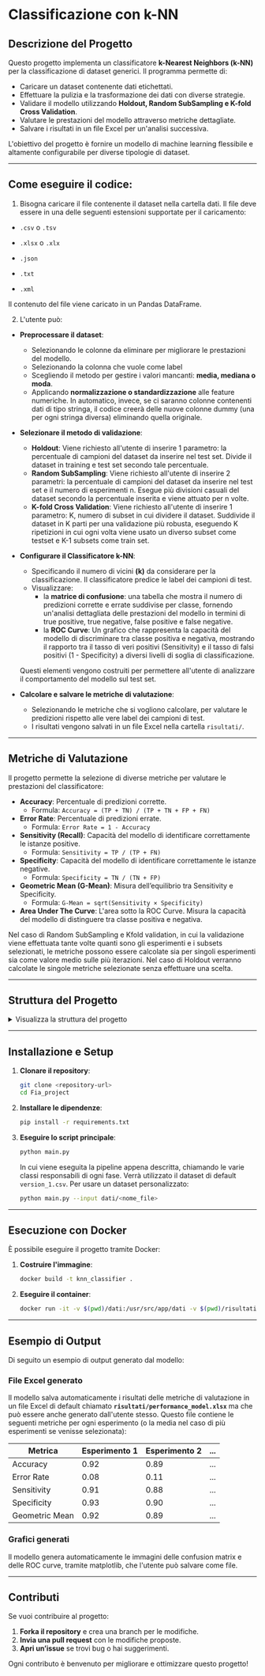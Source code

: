 # Classificazione con k-NN

## Descrizione del Progetto

Questo progetto implementa un classificatore **k-Nearest Neighbors (k-NN)** per la classificazione di dataset generici. Il programma permette di:
- Caricare un dataset contenente dati etichettati.
- Effettuare la pulizia e la trasformazione dei dati con diverse strategie.
- Validare il modello utilizzando **Holdout, Random SubSampling e K-fold Cross Validation**.
- Valutare le prestazioni del modello attraverso metriche dettagliate.
- Salvare i risultati in un file Excel per un'analisi successiva.

L'obiettivo del progetto è fornire un modello di machine learning flessibile e altamente configurabile per diverse tipologie di dataset.

---

## Come eseguire il codice:

1. Bisogna caricare il file contenente il dataset nella cartella dati. Il file deve essere in una delle seguenti estensioni supportate per il caricamento:
- `.csv` o `.tsv`

- `.xlsx` o `.xlx`

- `.json`

- `.txt`

- `.xml`

Il contenuto del file viene caricato in un Pandas DataFrame.

2. L'utente può:

- **Preprocessare il dataset**:
   - Selezionando le colonne da eliminare per migliorare le prestazioni del modello.
   - Selezionando la colonna che vuole come label
   - Scegliendo il metodo per gestire i valori mancanti: **media, mediana o moda**.
   - Applicando **normalizzazione o standardizzazione** alle feature numeriche.
In automatico, invece, se ci saranno colonne contenenti dati di tipo stringa, il codice creerà delle nuove colonne dummy (una per ogni stringa diversa) eliminando quella originale.
   

- **Selezionare il metodo di validazione**:
   - **Holdout**: Viene richiesto all'utente di inserire 1 parametro: la percentuale di campioni del dataset da inserire nel test set. Divide il dataset in training e test set secondo tale percentuale.
   - **Random SubSampling**: Viene richiesto all'utente di inserire 2 parametri: la percentuale di campioni del dataset da inserire nel test set e il numero di esperimenti n. Esegue più divisioni casuali del dataset secondo la percentuale inserita e viene attuato per n volte.
   - **K-fold Cross Validation**: Viene richiesto all'utente di inserire 1 parametro: K, numero di subset in cui dividere il dataset. Suddivide il dataset in K parti per una validazione più robusta, eseguendo K ripetizioni in cui ogni volta viene usato un diverso subset come testset e K-1 subsets come train set.

- **Configurare il Classificatore k-NN**:
   - Specificando il numero di vicini **(k)** da considerare per la classificazione. Il classificatore predice le label dei campioni di test. 
   - Visualizzare:
       - la **matrice di confusione**: una tabella che mostra il numero di predizioni corrette e errate suddivise per classe, fornendo un'analisi dettagliata delle prestazioni del modello in termini di true positive, true negative, false positive e false negative.
       - la **ROC Curve**: Un grafico che rappresenta la capacità del modello di discriminare tra classe positiva e negativa, mostrando il rapporto tra il tasso di veri positivi (Sensitivity) e il tasso di falsi positivi (1 - Specificity) a diversi livelli di soglia di classificazione.

    Questi elementi vengono costruiti per permettere all'utente di analizzare il comportamento del modello sul test set.

- **Calcolare e salvare le metriche di valutazione**:
   - Selezionando le metriche che si vogliono calcolare, per valutare le predizioni rispetto alle vere label dei campioni di test.
   - I risultati vengono salvati in un file Excel nella cartella `risultati/`.

---

## Metriche di Valutazione

Il progetto permette la selezione di diverse metriche per valutare le prestazioni del classificatore:

- **Accuracy**: Percentuale di predizioni corrette.
  - Formula: `Accuracy = (TP + TN) / (TP + TN + FP + FN)`
- **Error Rate**: Percentuale di predizioni errate.
  - Formula: `Error Rate = 1 - Accuracy`
- **Sensitivity (Recall)**: Capacità del modello di identificare correttamente le istanze positive.
  - Formula: `Sensitivity = TP / (TP + FN)`
- **Specificity**: Capacità del modello di identificare correttamente le istanze negative.
  - Formula: `Specificity = TN / (TN + FP)`
- **Geometric Mean (G-Mean)**: Misura dell’equilibrio tra Sensitivity e Specificity.
  - Formula: `G-Mean = sqrt(Sensitivity × Specificity)`
- **Area Under The Curve**: L'area sotto la ROC Curve. Misura la capacità del modello di distinguere tra classe positiva e negativa.

Nel caso di Random SubSampling e Kfold validation, in cui la validazione viene effettuata tante volte quanti sono gli esperimenti e i subsets selezionati, le metriche possono essere calcolate sia per singoli esperimenti sia come valore medio sulle più iterazioni. Nel caso di Holdout verranno calcolate le singole metriche selezionate senza effettuare una scelta. 

---

## Struttura del Progetto

<details>
  <summary>Visualizza la struttura del progetto</summary>

  ```plaintext
  📂 Fia_project
|
├── 📂 dati
|   ├── version_1.csv
|   ├── version_2.xlsx
|   ├── version_3.txt
|   ├── version_4.json
|   ├── version_5.tsv
|
├── 📂 risultati
|   ├── perfromance_model.xlsx
|
├── 📂 scripts
|
|   ├── 📂 data_preprocessing 
|   |   ├── 📂 loader
|   |   |   ├── classe_loader.py
|   |   |   ├── csv_loader.py
|   |   |   ├── Excel_loader.py
|   |   |   ├── factory_loader.py
|   |   |   ├── json_loader.py
|   |   |   ├── txt_loader.py
|   |   |   ├── xml_loader.py
|   |   ├── 📂 pulizia_dataset
|   |   |   ├── pulizia_dataset.py
|   |   ├── 📂 Target_Features
|   |   |   ├── ClassLabel_Selector.py
|   |   
|   ├── 📂 KNN
|       ├── Classificatore_Knn.py
|
|   ├── 📂 Model_Evaluation
|   |   ├── 📂 Metrics
|   |   |   ├── Classe_Metriche.py
|   |   |   ├── visualizzazione_performance.py
|   |   
|   |   ├── 📂 Validation
|   |   |   ├── classe_validation.py
|   |   |   ├── Holdout_Class.py
|   |   |   ├── Kfold_Class.py
|   |   |   ├── Random_Subsampling_Class.py 
|
├── 📂 tests
|   ├── mock_interfaccia_utente.py
|   ├── mock_standardization.py
|   ├── test_Classificatore_KNN.py
|   ├── test_df_proc.py
|   ├── test_Kfold_2.py
|   ├── test_metriche.py
|   ├── test_standardization.py
|
├── .gitignore
|
├── Dockerfile
|
├── main.py
|
├── README.md
|
├── requirements.txt
  ```
</details>

---

## Installazione e Setup

1. **Clonare il repository**:
   ```sh
   git clone <repository-url>
   cd Fia_project
   ```
2. **Installare le dipendenze**:
   ```sh
   pip install -r requirements.txt
   ```
3. **Eseguire lo script principale**:
   ```sh
   python main.py
   ```
   In cui viene eseguita la pipeline appena descritta, chiamando le varie classi responsabili di ogni fase. Verrà utilizzato il dataset di default `version_1.csv`.
   Per usare un dataset personalizzato:
   ```sh
   python main.py --input dati/<nome_file>
   ```



---

## Esecuzione con Docker

È possibile eseguire il progetto tramite Docker:

1. **Costruire l'immagine**:
   ```sh
   docker build -t knn_classifier .
   ```
2. **Eseguire il container**:
   ```sh
   docker run -it -v $(pwd)/dati:/usr/src/app/dati -v $(pwd)/risultati:/usr/src/app/risultati knn_classifier python main.py
   ```

---

## Esempio di Output
Di seguito un esempio di output generato dal modello:

### File Excel generato
Il modello salva automaticamente i risultati delle metriche di valutazione in un file Excel di default chiamato **`risultati/performance_model.xlsx`** ma che può essere anche generato dall'utente stesso. Questo file contiene le seguenti metriche per ogni esperimento (o la media nel caso di più esperimenti se venisse selezionata):

| Metrica        | Esperimento 1 | Esperimento 2 | ... |
|---------------|--------------|--------------|-----|
| Accuracy      | 0.92         | 0.89         | ... |
| Error Rate    | 0.08         | 0.11         | ... |
| Sensitivity   | 0.91         | 0.88         | ... |
| Specificity   | 0.93         | 0.90         | ... |
| Geometric Mean| 0.92         | 0.89         | ... |


### Grafici generati
Il modello genera automaticamente le immagini delle confusion matrix e delle ROC curve, tramite matplotlib, che l'utente può salvare come file.

---

## Contributi

Se vuoi contribuire al progetto:
1. **Forka il repository** e crea una branch per le modifiche.
2. **Invia una pull request** con le modifiche proposte.
3. **Apri un’issue** se trovi bug o hai suggerimenti.

Ogni contributo è benvenuto per migliorare e ottimizzare questo progetto!











